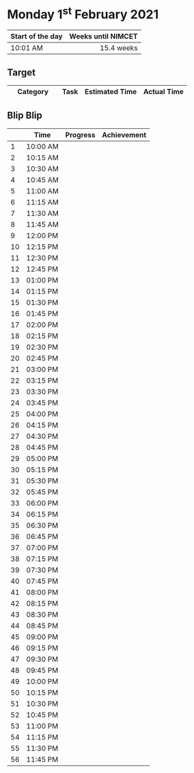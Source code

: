 # Monday 1<sup>st</sup> February 2021

| Start of the day | Weeks until NIMCET |
| ---------------- | -----------------: |
| 10:01 AM | 15.4 weeks |

## Target

|  |Category|      |Task| Estimated Time | Actual Time |
| - | -: | - | - | - | - |


## Blip Blip

| |Time|Progress| Achievement   |
| - | - | - | - |
| 1 | 10:00 AM | | | | |
| 2 | 10:15 AM | | | | |
| 3 | 10:30 AM | | | | |
| 4 | 10:45 AM | | | | |
| 5 | 11:00 AM | | | | |
| 6 | 11:15 AM | | | | |
| 7 | 11:30 AM | | | | |
| 8 | 11:45 AM | | | | |
| 9 | 12:00 PM | | | | |
| 10 | 12:15 PM | | | | |
| 11 | 12:30 PM | | | | |
| 12 | 12:45 PM | | | | |
| 13 | 01:00 PM | | | | |
| 14 | 01:15 PM | | | | |
| 15 | 01:30 PM | | | | |
| 16 | 01:45 PM | | | | |
| 17 | 02:00 PM | | | | |
| 18 | 02:15 PM | | | | |
| 19 | 02:30 PM | | | | |
| 20 | 02:45 PM | | | | |
| 21 | 03:00 PM | | | | |
| 22 | 03:15 PM | | | | |
| 23 | 03:30 PM | | | | |
| 24 | 03:45 PM | | | | |
| 25 | 04:00 PM | | | | |
| 26 | 04:15 PM | | | | |
| 27 | 04:30 PM | | | | |
| 28 | 04:45 PM | | | | |
| 29 | 05:00 PM | | | | |
| 30 | 05:15 PM | | | | |
| 31 | 05:30 PM | | | | |
| 32 | 05:45 PM | | | | |
| 33 | 06:00 PM | | | | |
| 34 | 06:15 PM | | | | |
| 35 | 06:30 PM | | | | |
| 36 | 06:45 PM | | | | |
| 37 | 07:00 PM | | | | |
| 38 | 07:15 PM | | | | |
| 39 | 07:30 PM | | | | |
| 40 | 07:45 PM | | | | |
| 41 | 08:00 PM | | | | |
| 42 | 08:15 PM | | | | |
| 43 | 08:30 PM | | | | |
| 44 | 08:45 PM | | | | |
| 45 | 09:00 PM | | | | |
| 46 | 09:15 PM | | | | |
| 47 | 09:30 PM | | | | |
| 48 | 09:45 PM | | | | |
| 49 | 10:00 PM | | | | |
| 50 | 10:15 PM | | | | |
| 51 | 10:30 PM | | | | |
| 52 | 10:45 PM | | | | |
| 53 | 11:00 PM | | | | |
| 54 | 11:15 PM | | | | |
| 55 | 11:30 PM | | | | |
| 56 | 11:45 PM | | | | |

